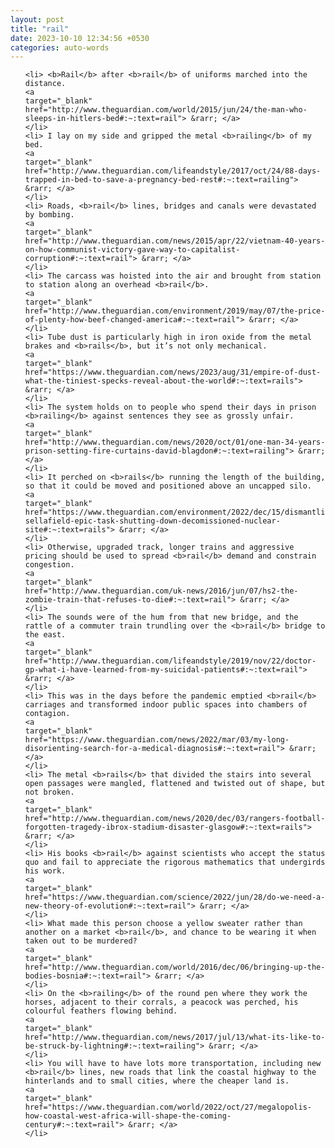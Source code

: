 ```yaml
---
layout: post
title: "rail"
date: 2023-10-10 12:34:56 +0530
categories: auto-words
---
```

<ol>

    <li> <b>Rail</b> after <b>rail</b> of uniforms marched into the distance.
    <a 
    target="_blank" 
    href="http://www.theguardian.com/world/2015/jun/24/the-man-who-sleeps-in-hitlers-bed#:~:text=rail"> &rarr; </a>
    </li>
    <li> I lay on my side and gripped the metal <b>railing</b> of my bed.
    <a 
    target="_blank" 
    href="http://www.theguardian.com/lifeandstyle/2017/oct/24/88-days-trapped-in-bed-to-save-a-pregnancy-bed-rest#:~:text=railing"> &rarr; </a>
    </li>
    <li> Roads, <b>rail</b> lines, bridges and canals were devastated by bombing.
    <a 
    target="_blank" 
    href="http://www.theguardian.com/news/2015/apr/22/vietnam-40-years-on-how-communist-victory-gave-way-to-capitalist-corruption#:~:text=rail"> &rarr; </a>
    </li>
    <li> The carcass was hoisted into the air and brought from station to station along an overhead <b>rail</b>.
    <a 
    target="_blank" 
    href="http://www.theguardian.com/environment/2019/may/07/the-price-of-plenty-how-beef-changed-america#:~:text=rail"> &rarr; </a>
    </li>
    <li> Tube dust is particularly high in iron oxide from the metal brakes and <b>rails</b>, but it’s not only mechanical.
    <a 
    target="_blank" 
    href="https://www.theguardian.com/news/2023/aug/31/empire-of-dust-what-the-tiniest-specks-reveal-about-the-world#:~:text=rails"> &rarr; </a>
    </li>
    <li> The system holds on to people who spend their days in prison <b>railing</b> against sentences they see as grossly unfair.
    <a 
    target="_blank" 
    href="http://www.theguardian.com/news/2020/oct/01/one-man-34-years-prison-setting-fire-curtains-david-blagdon#:~:text=railing"> &rarr; </a>
    </li>
    <li> It perched on <b>rails</b> running the length of the building, so that it could be moved and positioned above an uncapped silo.
    <a 
    target="_blank" 
    href="https://www.theguardian.com/environment/2022/dec/15/dismantling-sellafield-epic-task-shutting-down-decomissioned-nuclear-site#:~:text=rails"> &rarr; </a>
    </li>
    <li> Otherwise, upgraded track, longer trains and aggressive pricing should be used to spread <b>rail</b> demand and constrain congestion.
    <a 
    target="_blank" 
    href="http://www.theguardian.com/uk-news/2016/jun/07/hs2-the-zombie-train-that-refuses-to-die#:~:text=rail"> &rarr; </a>
    </li>
    <li> The sounds were of the hum from that new bridge, and the rattle of a commuter train trundling over the <b>rail</b> bridge to the east.
    <a 
    target="_blank" 
    href="http://www.theguardian.com/lifeandstyle/2019/nov/22/doctor-gp-what-i-have-learned-from-my-suicidal-patients#:~:text=rail"> &rarr; </a>
    </li>
    <li> This was in the days before the pandemic emptied <b>rail</b> carriages and transformed indoor public spaces into chambers of contagion.
    <a 
    target="_blank" 
    href="https://www.theguardian.com/news/2022/mar/03/my-long-disorienting-search-for-a-medical-diagnosis#:~:text=rail"> &rarr; </a>
    </li>
    <li> The metal <b>rails</b> that divided the stairs into several open passages were mangled, flattened and twisted out of shape, but not broken.
    <a 
    target="_blank" 
    href="http://www.theguardian.com/news/2020/dec/03/rangers-football-forgotten-tragedy-ibrox-stadium-disaster-glasgow#:~:text=rails"> &rarr; </a>
    </li>
    <li> His books <b>rail</b> against scientists who accept the status quo and fail to appreciate the rigorous mathematics that undergirds his work.
    <a 
    target="_blank" 
    href="https://www.theguardian.com/science/2022/jun/28/do-we-need-a-new-theory-of-evolution#:~:text=rail"> &rarr; </a>
    </li>
    <li> What made this person choose a yellow sweater rather than another on a market <b>rail</b>, and chance to be wearing it when taken out to be murdered?
    <a 
    target="_blank" 
    href="http://www.theguardian.com/world/2016/dec/06/bringing-up-the-bodies-bosnia#:~:text=rail"> &rarr; </a>
    </li>
    <li> On the <b>railing</b> of the round pen where they work the horses, adjacent to their corrals, a peacock was perched, his colourful feathers flowing behind.
    <a 
    target="_blank" 
    href="http://www.theguardian.com/news/2017/jul/13/what-its-like-to-be-struck-by-lightning#:~:text=railing"> &rarr; </a>
    </li>
    <li> You will have to have lots more transportation, including new <b>rail</b> lines, new roads that link the coastal highway to the hinterlands and to small cities, where the cheaper land is.
    <a 
    target="_blank" 
    href="https://www.theguardian.com/world/2022/oct/27/megalopolis-how-coastal-west-africa-will-shape-the-coming-century#:~:text=rail"> &rarr; </a>
    </li>